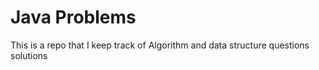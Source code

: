 # Java Problems
This is a repo that I keep track of Algorithm and data structure questions solutions
